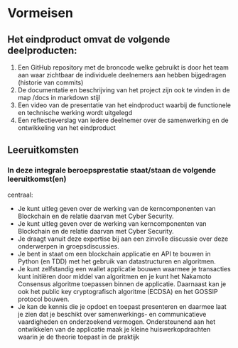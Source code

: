 # Vormeisen
## Het eindproduct omvat de volgende deelproducten:

1. Een GitHub repository met de broncode welke gebruikt is door het team
   aan waar zichtbaar de individuele deelnemers aan hebben bijgedragen
   (historie van commits)
2. De documentatie en beschrijving van het project zijn ook te vinden in de
   map /docs in markdown stijl
3. Een video van de presentatie van het eindproduct waarbij de functionele en
   technische werking wordt uitgelegd
4. Een reflectieverslag van iedere deelnemer over de samenwerking en de
   ontwikkeling van het eindproduct


## Leeruitkomsten

### In deze integrale beroepsprestatie staat/staan de volgende leeruitkomst(en)
centraal:

- Je kunt uitleg geven over de werking van de kerncomponenten van
Blockchain en de relatie daarvan met Cyber Security. 
- Je kunt uitleg geven
over de werking van kerncomponenten van Blockchain en de relatie daarvan
met Cyber Security. 
- Je draagt vanuit deze expertise bij aan een zinvolle
discussie over deze onderwerpen in groepsdiscussies. 
- Je bent in staat om
een blockchain applicatie en API te bouwen in Python (en TDD) met het
gebruik van datastructuren en algoritmen.
- Je kunt zelfstandig een wallet applicatie bouwen waarmee je transacties kunt
initiëren door middel van algoritmen en je kunt het Nakamoto Consensus
algoritme toepassen binnen de applicatie. Daarnaast kan je ook het public
key cryptografisch algoritme (ECDSA) en het GOSSIP protocol bouwen.
- Je kan de kennis die je opdoet en toepast presenteren en daarmee laat je
zien dat je beschikt over samenwerkings- en communicatieve vaardigheden
en onderzoekend vermogen. Ondersteunend aan het ontwikkelen van de
applicatie maak je kleine huiswerkopdrachten waarin je de theorie toepast in
de praktijk




